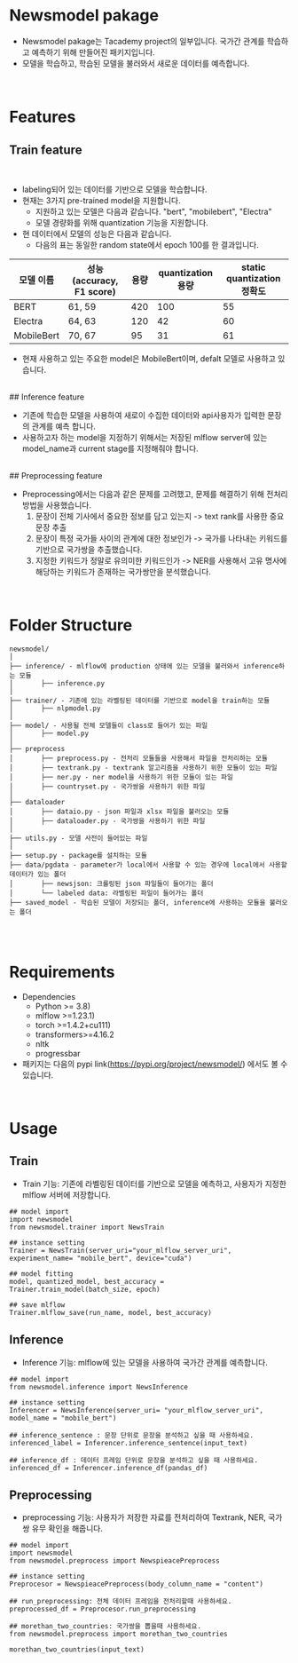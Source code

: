 # Newsmodel pakage
- Newsmodel pakage는 Tacademy project의 일부입니다.
   국가간 관계를 학습하고 예측하기 위해 만들어진 패키지입니다.
- 모델을 학습하고, 학습된 모델을 불러와서 새로운 데이터를 예측합니다.

<br>

# Features

## Train feature

<br>

- labeling되어 있는 데이터를 기반으로 모델을 학습합니다.
- 현재는 3가지 pre-trained model을 지원합니다. 
  - 지원하고 있는 모델은 다음과 같습니다. "bert", "mobilebert", "Electra"
  - 모델 경량화를 위해 quantization 기능을 지원합니다.
- 현 데이터에서 모델의 성능은 다음과 같습니다. 
  - 다음의 표는 동일한 random state에서 epoch 100를 한 결과입니다.

| 모델 이름  | 성능(accuracy, F1 score) | 용량 | quantization 용량 | static quantization 정확도 |
| ---------- | ------------------------ | ---- | ----------------- | -------------------------- |
| BERT       | 61, 59                   | 420  | 100               | 55                         |
| Electra    | 64, 63                   | 120  | 42                | 60                         |
| MobileBert | 70, 67                   | 95   | 31                | 61                         |

- 현재 사용하고 있는 주요한 model은 MobileBert이며, defalt 모델로 사용하고 있습니다.
<br>
## Inference feature
<br>

- 기존에 학습한 모델을 사용하여 새로이 수집한 데이터와 api사용자가 입력한 문장의 관계를 예측 합니다.
- 사용하고자 하는 model을 지정하기 위해서는 저장된 mlflow server에 있는 model_name과 current stage를 지정해줘야 합니다.
<br>
## Preprocessing feature

- Preprocessing에서는 다음과 같은 문제를 고려했고, 문제를 해결하기 위해 전처리 방법을 사용했습니다. 
  1. 문장이 전체 기사에서 중요한 정보를 담고 있는지 -> text rank를 사용한 중요 문장 추출
  2. 문장이 특정 국가들 사이의 관계에 대한 정보인가 -> 국가를 나타내는 키워드를 기반으로 국가쌍을 추출했습니다.
  3. 지정한 키워드가 정말로 유의미한 키워드인가 -> NER를 사용해서 고유 명사에 해당하는 키워드가 존재하는 국가쌍만을 분석했습니다.
<br>

# Folder Structure
  ```
  newsmodel/
  │
  ├── inference/ - mlflow에 production 상태에 있는 모델을 불러와서 inference하는 모듈
  │       ├── inference.py 
  │
  ├── trainer/ - 기존에 있는 라벨링된 데이터를 기반으로 model을 train하는 모듈
  │       ├── nlpmodel.py 
  │
  ├── model/ - 사용될 전체 모델들이 class로 들어가 있는 파일
  │       ├── model.py
  │
  ├── preprocess 
  │       ├── preprocess.py - 전처리 모듈들을 사용해서 파일을 전처리하는 모듈
  │       ├── textrank.py - textrank 알고리즘을 사용하기 위한 모듈이 있는 파일
  │       ├── ner.py - ner model을 사용하기 위한 모듈이 있는 파일
  │       ├── countryset.py - 국가쌍을 사용하기 위한 파일
  │
  ├── dataloader
  │       ├── dataio.py - json 파일과 xlsx 파일을 불러오는 모듈
  │       ├── dataloader.py - 국가쌍을 사용하기 위한 파일
  │
  ├── utils.py - 모델 사전이 들어있는 파일
  │
  ├── setup.py - package를 설치하는 모듈
  ├── data/pgdata - parameter가 local에서 사용할 수 있는 경우에 local에서 사용할 데이터가 있는 폴더
  │       ├── newsjson: 크롤링된 json 파일들이 들어가는 폴더 
  │       └── labeled data: 라벨링된 파일이 들어가는 폴더
  ├── saved_model - 학습된 모델이 저장되는 폴더, inference에 사용하는 모듈을 불러오는 폴더
  
 
  ```
<br>

# Requirements

- Dependencies
  - Python >= 3.8)
  - mlflow >=1.23.1)
  - torch >=1.4.2+cu111) 
  - transformers>=4.16.2
  - nltk
  - progressbar
- 패키지는 다음의 pypi link(https://pypi.org/project/newsmodel/) 에서도 볼 수 있습니다.
  
<br>

# Usage

## Train
- Train 기능: 기존에 라벨링된 데이터를 기반으로 모델을 예측하고, 사용자가 지정한 mlflow 서버에 저장합니다.

```
## model import
import newsmodel
from newsmodel.trainer import NewsTrain

## instance setting
Trainer = NewsTrain(server_uri="your_mlflow_server_uri", experiment_name= "mobile_bert", device="cuda")

## model fitting
model, quantized_model, best_accuracy = Trainer.train_model(batch_size, epoch)

## save mlflow
Trainer.mlflow_save(run_name, model, best_accuracy)
```

## Inference

- Inference 기능: mlflow에 있는 모델을 사용하여 국가간 관계를 예측합니다.
```
## model import
from newsmodel.inference import NewsInference

## instance setting
Inferencer = NewsInference(server_uri= "your_mlflow_server_uri", model_name = "mobile_bert")

## inference_sentence : 문장 단위로 문장을 분석하고 싶을 때 사용하세요.
inferenced_label = Inferencer.inference_sentence(input_text)

## inference_df : 데이터 프레임 단위로 문장을 분석하고 싶을 때 사용하세요.
inferenced_df = Inferencer.inference_df(pandas_df)
```

## Preprocessing

- preprocessing 기능: 사용자가 저장한 자료를 전처리하여 Textrank, NER, 국가쌍 유무 확인을 해줍니다.
```
## model import
import newsmodel
from newsmodel.preprocess import NewspieacePreprocess

## instance setting
Preprocesor = NewspieacePreprocess(body_column_name = "content")

## run_preprocessing: 전체 데이터 프레임을 전처리할때 사용하세요. 
preprocessed_df = Preprocesor.run_preprocessing

## morethan_two_countries: 국가쌍을 뽑을때 사용하세요. 
from newsmodel.preprocess import morethan_two_countries

morethan_two_countries(input_text)
```